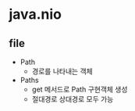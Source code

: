 # __java.nio__



## file
- Path
  - 경로를 나타내는 객체
- Paths
  - get 메서드로 Path 구현객체 생성
  - 절대경로 상대경로 모두 가능
